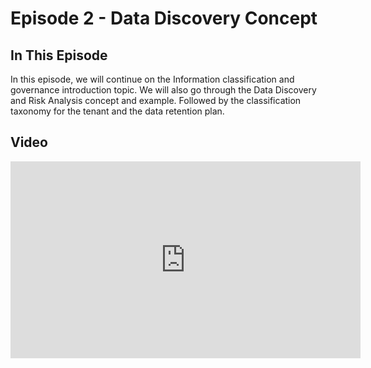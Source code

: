 # Episode 2 - Data Discovery Concept

## In This Episode

In this episode, we will continue on the Information classification and governance introduction topic. We will also go through the Data Discovery and Risk Analysis concept and example. Followed by the classification taxonomy for the tenant and the data retention plan.

## Video

<iframe width="560" height="315" src="https://www.youtube-nocookie.com/embed/zBM3PiiSx_Y" title="YouTube video player" frameborder="0" allow="accelerometer; autoplay; clipboard-write; encrypted-media; gyroscope; picture-in-picture" allowfullscreen></iframe>
